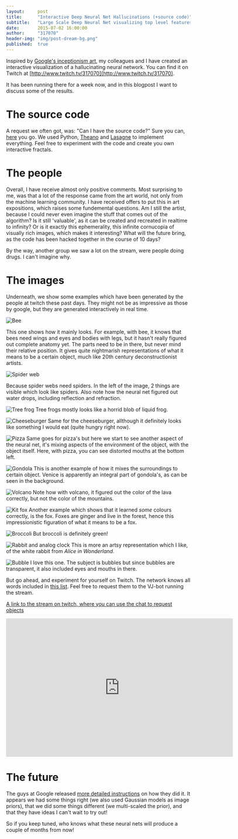 ```yaml
---
layout:     post
title:      "Interactive Deep Neural Net Hallucinations (+source code)"
subtitle:   "Large Scale Deep Neural Net visualizing top level features"
date:       2015-07-02 16:00:00
author:     "317070"
header-img: "img/post-dream-bg.png"
published:  true
---
```



Inspired by [Google's inceptionism art](http://googleresearch.blogspot.be/2015/06/inceptionism-going-deeper-into-neural.html), my colleagues and I have created an interactive visualization of a hallucinating neural network. You can find it on Twitch at [http://www.twitch.tv/317070](http://www.twitch.tv/317070).

It has been running there for a week now, and in this blogpost I want to discuss some of the results.

The source code
===============

A request we often got, was: "Can I have the source code?" Sure you can, [here](https://github.com/317070/Twitch-plays-LSD-neural-net) you go. We used Python, [Theano](http://deeplearning.net/software/theano/) and [Lasagne](https://github.com/Lasagne/Lasagne) to implement everything. Feel free to experiment with the code and create you own interactive fractals. 

The people
==========

Overall, I have receive almost only positive comments. Most surprising to me, was that a lot of the response came from the art world, not only from the machine learning community. I have received offers to put this in art expositions, which raises some fundemental questions. Am I still the artist, because I could never even imagine the stuff that comes out of the algorithm? Is it still 'valuable', as it can be created and recreated in realtime to infinity? Or is it exactly this ephemerality, this infinite cornucopia of visually rich images, which makes it interesting? What will the future bring, as the code has been hacked together in the course of 10 days?

By the way, another group we saw a lot on the stream, were people doing drugs. I can't imagine why.

The images
==========

Underneath, we show some examples which have been generated by the people at twitch these past days. They might not be as impressive as those by google, but they are generated interactively in real time.

![Bee](/img/dream/result0270.png "Beehive")

This one shows how it mainly looks. For example, with bee, it knows that bees need wings and eyes and bodies with legs, but it hasn't really figured out complete anatomy yet. The parts need to be in there, but never mind their relative position. It gives quite nightmarish representations of what it means to be a certain object, much like 20th century deconstructionist artists.

![Spider web](/img/dream/result0760.png "Spider web")

Because spider webs need spiders. In the left of the image, 2 things are visible which look like spiders. Also note how the neural net figured out water drops, including reflection and refraction.

![Tree frog](/img/dream/result1710.png "Tree frog")
Tree frogs mostly looks like a horrid blob of liquid frog.

![Cheeseburger](/img/dream/result2070.png "Cheeseburger")
Same for the cheeseburger, allthough it definitely looks like something I would eat (quite hungry right now).

![Pizza](/img/dream/result1850.png "Pizza")
Same goes for pizza's but here we start to see another aspect of the neural net, it's mixing aspects of the environment of the object, with the object itself. Here, with pizza, you can see distorted mouths at the bottom left.

![Gondola](/img/dream/result2230.png "Gondola")
This is another example of how it mixes the surroundings to certain object. Venice is apparently an integral part of gondola's, as can be seen in the background.

![Volcano](/img/dream/result2540.png "Volcano")
Note how with volcano, it figured out the color of the lava correctly, but not the color of the mountains.

![Kit fox](/img/dream/result7270.png "Kit fox")
Another example which shows that it learned *some* colours correctly, is the fox. Foxes are ginger and live in the forest, hence this impressionistic figuration of what it means to be a fox.

![Broccoli](/img/dream/result4260.png "Broccoli")
But broccoli is definitely green!

![Rabbit and analog clock](/img/dream/result5920.png "Rabbit and analog clock")
This is more an artsy representation which I like, of the white rabbit from *Alice in Wonderland*.

![Bubble](/img/dream/result3110.png "Bubble")
I love this one. The subject is bubbles but since bubbles are transparent, it also included eyes and mouths in there.

But go ahead, and experiment for yourself on Twitch. The network knows all words included in [this list](http://image-net.org/challenges/LSVRC/2014/browse-synsets). Feel free to request them to the VJ-bot running the stream. 

[A link to the stream on twitch, where you can use the chat to request objects](http://www.twitch.tv/317070?tt_medium=live_embed&tt_content=text_link)

<iframe src="http://www.twitch.tv/317070/embed" frameborder="0" scrolling="no" height="378" width="620"></iframe>


The future
==========

The guys at Google released [more detailed instructions](https://github.com/google/deepdream/blob/master/dream.ipynb) on how they did it. It appears we had some things right (we also used Gaussian models as image priors),  that we did some things different (we multi-scaled the prior), and that they have ideas I can't wait to try out!

So if you keep tuned, who knows what these neural nets will produce a couple of months from now!
